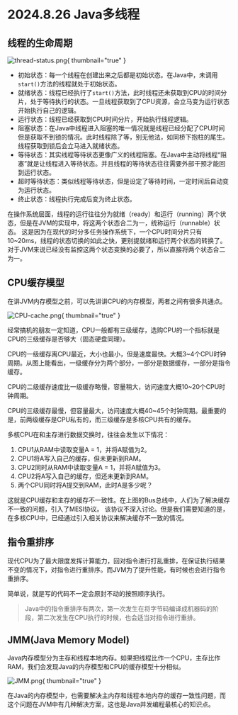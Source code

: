 # 2024.8.26 Java多线程

## 线程的生命周期

![thread-status.png](thread-status.png){ thumbnail="true" }

- 初始状态：每一个线程在创建出来之后都是初始状态。在Java中，未调用`start()`方法的线程就处于初始状态。
- 就绪状态：线程已经执行了`start()`方法，此时线程还未获取到CPU的时间分片，处于等待执行的状态。一旦线程获取到了CPU资源，会立马变为运行状态开始执行自己的逻辑。
- 运行状态：线程已经获取到CPU时间分片，开始执行线程逻辑。
- 阻塞状态：在Java中线程进入阻塞的唯一情况就是线程已经分配了CPU时间但是获取不到锁的情况。此时线程除了等，别无他法，如同桥下抱柱的尾生。线程获取到锁后会立马进入就绪状态。
- 等待状态：其实线程等待状态更像广义的线程阻塞。在Java中主动将线程“阻塞”就是让线程进入等待状态。并且线程的等待状态往往需要外部干预才能回到运行状态。
- 超时等待状态：类似线程等待状态，但是设定了等待时间，一定时间后自动变为运行状态。
- 终止状态：线程执行完成后变为终止状态。

在操作系统层面，线程的运行往往分为就绪（ready）和运行（running）两个状态，但是在JVM的实现中，将这两个状态合二为一，统称运行（runnable）状态。
这是因为在现代的时分多任务操作系统下，一个CPU时间分片只有10~20ms，线程的状态切换的如此之快，更别提就绪和运行两个状态的转换了。对于JVM来说已经没有监控这两个状态变换的必要了，所以直接将两个状态合二为一。

## CPU缓存模型

在讲JVM内存模型之前，可以先讲讲CPU的内存模型，两者之间有很多共通点。

![CPU-cache.png](CPU-cache.png){ thumbnail="true" }

经常搞机的朋友一定知道，CPU一般都有三级缓存，选购CPU的一个指标就是CPU的三级缓存是否够大（固态硬盘同理）。

CPU的一级缓存离CPU最近，大小也最小，但是速度最快。大概3~4个CPU时钟周期。从图上能看出，一级缓存分为两个部分，一部分是数据缓存，一部分是指令缓存。

CPU的二级缓存速度比一级缓存略慢，容量稍大，访问速度大概10~20个CPU时钟周期。

CPU的三级缓存最慢，但容量最大，访问速度大概40~45个时钟周期。最重要的是，前两级缓存是CPU私有的，而三级缓存是多核CPU共有的缓存。

多核CPU在和主存进行数据交换时，往往会发生以下情况：

1. CPU1从RAM中读取变量A = 1，并将A赋值为2。
2. CPU1将A写入自己的缓存，但未更新到RAM。
3. CPU2同时从RAM中读取变量A = 1，并将A赋值为3。
4. CPU2将A写入自己的缓存，但还未更新到RAM。
5. 两个CPU同时将A提交到RAM，此时A是多少呢？

这就是CPU缓存和主存的缓存不一致性。在上图的Bus总线中，人们为了解决缓存不一致的问题，引入了MESI协议。
该协议不深入讨论。但是我们需要知道的是，在多核CPU中，已经通过引入相关协议来解决缓存不一致的情况。

## 指令重排序

现代CPU为了最大限度发挥计算能力，回对指令进行打乱重排，在保证执行结果不变的情况下，对指令进行重排序。而JVM为了提升性能，有时候也会进行指令重排序。

简单说，就是写的代码不一定会原封不动的按照顺序执行。

> Java中的指令重排序有两次，第一次发生在将字节码编译成机器码的阶段，第二次发生在CPU执行的时候，也会适当对指令进行重排。

## JMM(Java Memory Model)

Java内存模型分为主存和线程本地内存。如果把线程比作一个CPU，主存比作RAM，我们会发现Java的内存模型和CPU的缓存模型十分相似。

![JMM.png](JMM.png){ thumbnail="true" }

在Java的内存模型中，也需要解决主内存和线程本地内存的缓存一致性问题，而这个问题在JVM中有几种解决方案，这也是Java并发编程最核心的知识点。

